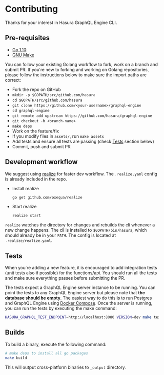 # Contributing

Thanks for your interest in Hasura GraphQL Engine CLI.

## Pre-requisites

- [Go 1.10](https://golang.org/doc/install)
- [GNU Make](https://www.gnu.org/software/make/)


You can follow your existing Golang workflow to fork, work on a branch and
submit PR. If you're new to forking and working on Golang repositories, please
follow the instructions below to make sure the import paths are correct:

- Fork the repo on GitHub
- `mkdir -p $GOPATH/src/github.com/hasura`
- `cd $GOPATH/src/github.com/hasura`
- `git clone https://github.com/<your-username>/graphql-engine`
- `cd graphql-engine`
- `git remote add upstream https://github.com/hasura/graphql-engine`
- `git checkout -b <branch-name>`
- `make deps`
- Work on the feature/fix
- If you modify files in `assets/`, run `make assets`
- Add tests and ensure all tests are passing (check [Tests](#tests) section below)
- Commit, push and submit PR

## Development workflow

We suggest using [realize](https://github.com/oxequa/realize) for faster dev
workflow. The `.realize.yaml` config is already included in the repo.

- Install realize
  ```bash
  go get github.com/oxequa/realize
  ```
- Start realize
  ```bash
  realize start
  ```

`realize` watches the directory for changes and rebuilds the cli whenever a new
change happens. The cli is installed to `$GOPATH/bin/hasura`, which should
already be in your `PATH`. The config is located at `.realize/realize.yaml`.

## Tests

When you're adding a new feature, it is encouraged to add integration tests
(unit tests also if possible) for the functions/api. You should run all the tests
and make sure everything passes before submitting the PR. 

The tests expect a GraphQL Engine server instance to be running. You can point
the tests to any GraphQL Engine server but please note that **the database
should be empty**. The easiest way to do this is to run Postgres and GraphQL
Engine using [Docker
Compose](https://github.com/hasura/graphql-engine/tree/master/install-manifests).
Once the server is running, you can run the tests by executing the make command:  

```bash
HASURA_GRAPHQL_TEST_ENDPOINT=http://localhost:8080 VERSION=dev make test
```

## Builds

To build a binary, execute the following command:

```bash
# make deps to install all go packages
make build
```

This will output cross-platform binaries to `_output` directory.
